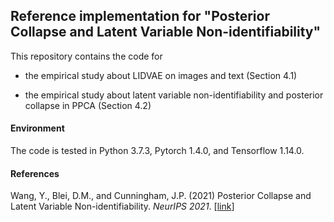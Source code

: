 ## Reference implementation for "Posterior Collapse and Latent Variable Non-identifiability"


This repository contains the code for 

+ the empirical study about LIDVAE on images and text (Section 4.1)

+ the empirical study about latent variable non-identifiability and
  posterior collapse in PPCA (Section 4.2)


#### Environment

The code is tested in Python 3.7.3, Pytorch 1.4.0, and Tensorflow 1.14.0.

#### References

Wang, Y., Blei, D.M., and Cunningham, J.P. (2021) Posterior Collapse and Latent Variable Non-identifiability. _NeurIPS 2021_. [[link](https://proceedings.neurips.cc/paper/2021/hash/2b6921f2c64dee16ba21ebf17f3c2c92-Abstract.html)] 
